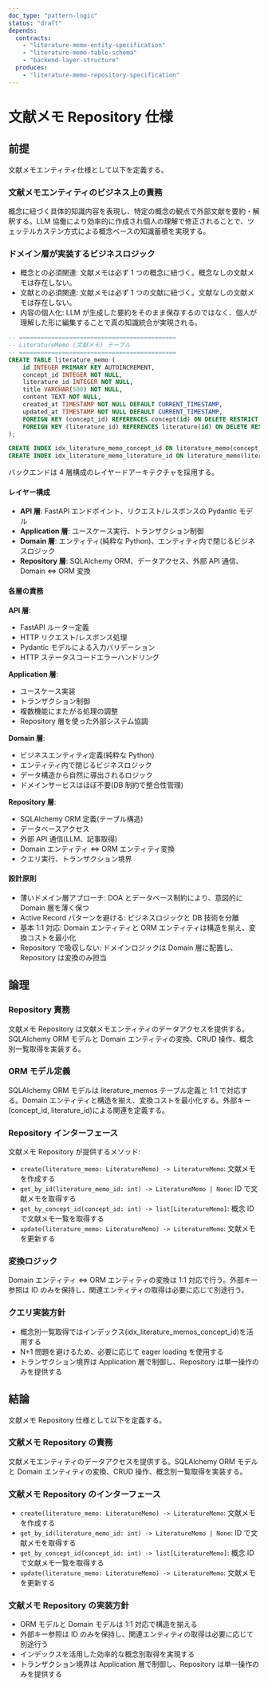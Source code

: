 ```yaml
---
doc_type: "pattern-logic"
status: "draft"
depends:
  contracts:
    - "literature-memo-entity-specification"
    - "literature-memo-table-schema"
    - "backend-layer-structure"
  produces:
    - "literature-memo-repository-specification"
---
```


# 文献メモ Repository 仕様

## 前提

<!-- PREMISE_BEGIN: literature-memo-entity-specification -->

文献メモエンティティ仕様として以下を定義する。

### 文献メモエンティティのビジネス上の責務

概念に紐づく具体的知識内容を表現し、特定の概念の観点で外部文献を要約・解釈する。LLM 協働により効率的に作成され個人の理解で修正されることで、ツェッテルカステン方式による概念ベースの知識蓄積を実現する。

### ドメイン層が実装するビジネスロジック

- 概念との必須関連: 文献メモは必ず 1 つの概念に紐づく。概念なしの文献メモは存在しない。
- 文献との必須関連: 文献メモは必ず 1 つの文献に紐づく。文献なしの文献メモは存在しない。
- 内容の個人化: LLM が生成した要約をそのまま保存するのではなく、個人が理解した形に編集することで真の知識統合が実現される。

<!-- PREMISE_END: literature-memo-entity-specification -->

<!-- PREMISE_BEGIN: literature-memo-table-schema -->

```sql
-- ============================================
-- LiteratureMemo (文献メモ) テーブル
-- ============================================
CREATE TABLE literature_memo (
    id INTEGER PRIMARY KEY AUTOINCREMENT,
    concept_id INTEGER NOT NULL,
    literature_id INTEGER NOT NULL,
    title VARCHAR(500) NOT NULL,
    content TEXT NOT NULL,
    created_at TIMESTAMP NOT NULL DEFAULT CURRENT_TIMESTAMP,
    updated_at TIMESTAMP NOT NULL DEFAULT CURRENT_TIMESTAMP,
    FOREIGN KEY (concept_id) REFERENCES concept(id) ON DELETE RESTRICT,
    FOREIGN KEY (literature_id) REFERENCES literature(id) ON DELETE RESTRICT
);

CREATE INDEX idx_literature_memo_concept_id ON literature_memo(concept_id);
CREATE INDEX idx_literature_memo_literature_id ON literature_memo(literature_id);
```

<!-- PREMISE_END: literature-memo-table-schema -->

<!-- PREMISE_BEGIN: backend-layer-structure -->

バックエンドは 4 層構成のレイヤードアーキテクチャを採用する。

#### レイヤー構成

- **API 層**: FastAPI エンドポイント、リクエスト/レスポンスの Pydantic モデル
- **Application 層**: ユースケース実行、トランザクション制御
- **Domain 層**: エンティティ(純粋な Python)、エンティティ内で閉じるビジネスロジック
- **Repository 層**: SQLAlchemy ORM、データアクセス、外部 API 通信、Domain ⇔ ORM 変換

#### 各層の責務

**API 層**:

- FastAPI ルーター定義
- HTTP リクエスト/レスポンス処理
- Pydantic モデルによる入力バリデーション
- HTTP ステータスコードエラーハンドリング

**Application 層**:

- ユースケース実装
- トランザクション制御
- 複数機能にまたがる処理の調整
- Repository 層を使った外部システム協調

**Domain 層**:

- ビジネスエンティティ定義(純粋な Python)
- エンティティ内で閉じるビジネスロジック
- データ構造から自然に導出されるロジック
- ドメインサービスはほぼ不要(DB 制約で整合性管理)

**Repository 層**:

- SQLAlchemy ORM 定義(テーブル構造)
- データベースアクセス
- 外部 API 通信(LLM、記事取得)
- Domain エンティティ ⇔ ORM エンティティ変換
- クエリ実行、トランザクション境界

#### 設計原則

- 薄いドメイン層アプローチ: DOA とデータベース制約により、意図的に Domain 層を薄く保つ
- Active Record パターンを避ける: ビジネスロジックと DB 技術を分離
- 基本 1:1 対応: Domain エンティティと ORM エンティティは構造を揃え、変換コストを最小化
- Repository で吸収しない: ドメインロジックは Domain 層に配置し、Repository は変換のみ担当

<!-- PREMISE_END: backend-layer-structure -->

## 論理

### Repository 責務

文献メモ Repository は文献メモエンティティのデータアクセスを提供する。SQLAlchemy ORM モデルと Domain エンティティの変換、CRUD 操作、概念別一覧取得を実装する。

### ORM モデル定義

SQLAlchemy ORM モデルは literature_memos テーブル定義と 1:1 で対応する。Domain エンティティと構造を揃え、変換コストを最小化する。外部キー(concept_id, literature_id)による関連を定義する。

### Repository インターフェース

文献メモ Repository が提供するメソッド:

- `create(literature_memo: LiteratureMemo) -> LiteratureMemo`: 文献メモを作成する
- `get_by_id(literature_memo_id: int) -> LiteratureMemo | None`: ID で文献メモを取得する
- `get_by_concept_id(concept_id: int) -> list[LiteratureMemo]`: 概念 ID で文献メモ一覧を取得する
- `update(literature_memo: LiteratureMemo) -> LiteratureMemo`: 文献メモを更新する

### 変換ロジック

Domain エンティティ ⇔ ORM エンティティの変換は 1:1 対応で行う。外部キー参照は ID のみを保持し、関連エンティティの取得は必要に応じて別途行う。

### クエリ実装方針

- 概念別一覧取得ではインデックス(idx_literature_memos_concept_id)を活用する
- N+1 問題を避けるため、必要に応じて eager loading を使用する
- トランザクション境界は Application 層で制御し、Repository は単一操作のみを提供する

## 結論

<!-- GLOBAL_CONCLUSION_BEGIN: literature-memo-repository-specification -->

文献メモ Repository 仕様として以下を定義する。

### 文献メモ Repository の責務

文献メモエンティティのデータアクセスを提供する。SQLAlchemy ORM モデルと Domain エンティティの変換、CRUD 操作、概念別一覧取得を実装する。

### 文献メモ Repository のインターフェース

- `create(literature_memo: LiteratureMemo) -> LiteratureMemo`: 文献メモを作成する
- `get_by_id(literature_memo_id: int) -> LiteratureMemo | None`: ID で文献メモを取得する
- `get_by_concept_id(concept_id: int) -> list[LiteratureMemo]`: 概念 ID で文献メモ一覧を取得する
- `update(literature_memo: LiteratureMemo) -> LiteratureMemo`: 文献メモを更新する

### 文献メモ Repository の実装方針

- ORM モデルと Domain モデルは 1:1 対応で構造を揃える
- 外部キー参照は ID のみを保持し、関連エンティティの取得は必要に応じて別途行う
- インデックスを活用した効率的な概念別取得を実現する
- トランザクション境界は Application 層で制御し、Repository は単一操作のみを提供する

<!-- GLOBAL_CONCLUSION_END: literature-memo-repository-specification -->
